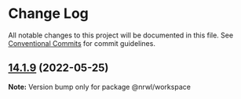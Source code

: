 # Change Log

All notable changes to this project will be documented in this file.
See [Conventional Commits](https://conventionalcommits.org) for commit guidelines.

## [14.1.9](https://github.com/nrwl/nx/compare/14.1.5...14.1.9) (2022-05-25)

**Note:** Version bump only for package @nrwl/workspace
